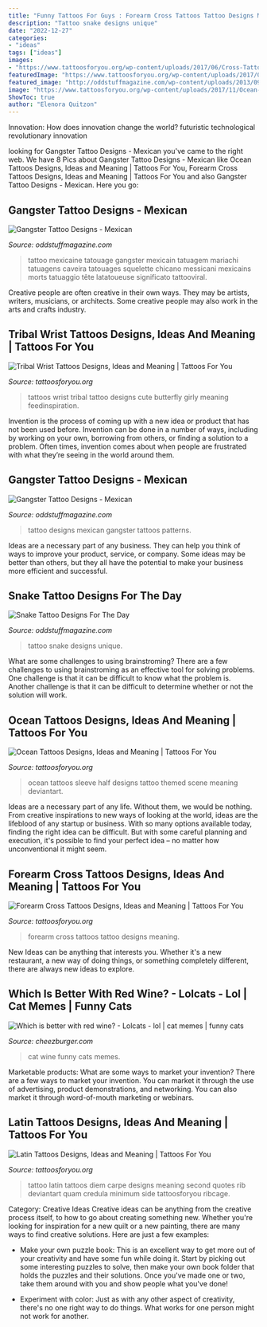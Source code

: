 ```yaml
---
title: "Funny Tattoos For Guys : Forearm Cross Tattoos Tattoo Designs Meaning"
description: "Tattoo snake designs unique"
date: "2022-12-27"
categories:
- "ideas"
tags: ["ideas"]
images:
- "https://www.tattoosforyou.org/wp-content/uploads/2017/06/Cross-Tattoo-on-Forearm.jpg"
featuredImage: "https://www.tattoosforyou.org/wp-content/uploads/2017/06/Cross-Tattoo-on-Forearm.jpg"
featured_image: "http://oddstuffmagazine.com/wp-content/uploads/2013/09/Snake-Tattoo-Designs-11-566x800.jpg"
image: "https://www.tattoosforyou.org/wp-content/uploads/2017/11/Ocean-Themed-Tattoos.jpg"
ShowToc: true
author: "Elenora Quitzon"
---
```



Innovation: How does innovation change the world?
futuristic 
technological 
revolutionary
innovation

	

		
looking for Gangster Tattoo Designs - Mexican you've came to the right web. We have 8 Pics about Gangster Tattoo Designs - Mexican like Ocean Tattoos Designs, Ideas and Meaning | Tattoos For You, Forearm Cross Tattoos Designs, Ideas and Meaning | Tattoos For You and also Gangster Tattoo Designs - Mexican. Here you go:
		
    
## Gangster Tattoo Designs - Mexican

<img loading=lazy src="https://oddstuffmagazine.com/wp-content/uploads/2013/09/Mexican-tattoo-designs-29-588x800.jpg" onerror="this.onerror=null;this.src='https://tse3.mm.bing.net/th?id=OIP.uNWmNjarI4j2O3cWLhS2nwHaKE&amp;pid=15.1';" alt="Gangster Tattoo Designs - Mexican">

_Source: oddstuffmagazine.com_

>tattoo mexicaine tatouage gangster mexicain tatuagem mariachi tatuagens caveira tatouages squelette chicano messicani mexicains morts tatuaggio tête latatoueuse significato tattooviral. 

	

Creative people are often creative in their own ways. They may be artists, writers, musicians, or architects. Some creative people may also work in the arts and crafts industry.

    
## Tribal Wrist Tattoos Designs, Ideas And Meaning | Tattoos For You

<img loading=lazy src="https://www.tattoosforyou.org/wp-content/uploads/2017/06/Tribal-Wrist-Tattoos-for-Girls.jpg" onerror="this.onerror=null;this.src='https://tse4.mm.bing.net/th?id=OIP.cQlxg0PZ8YPR577SJqBbHgHaJ4&amp;pid=15.1';" alt="Tribal Wrist Tattoos Designs, Ideas and Meaning | Tattoos For You">

_Source: tattoosforyou.org_

>tattoos wrist tribal tattoo designs cute butterfly girly meaning feedinspiration. 

	

Invention is the process of coming up with a new idea or product that has not been used before. Invention can be done in a number of ways, including by working on your own, borrowing from others, or finding a solution to a problem. Often times, invention comes about when people are frustrated with what they’re seeing in the world around them.

    
## Gangster Tattoo Designs - Mexican

<img loading=lazy src="http://oddstuffmagazine.com/wp-content/uploads/2013/09/Mexican-tattoo-designs-10-599x800.jpg" onerror="this.onerror=null;this.src='https://tse1.mm.bing.net/th?id=OIP.ePNzj_QIkqS8s4NCELHTKgHaJ5&amp;pid=15.1';" alt="Gangster Tattoo Designs - Mexican">

_Source: oddstuffmagazine.com_

>tattoo designs mexican gangster tattoos patterns. 

	

Ideas are a necessary part of any business. They can help you think of ways to improve your product, service, or company. Some ideas may be better than others, but they all have the potential to make your business more efficient and successful.

    
## Snake Tattoo Designs For The Day

<img loading=lazy src="http://oddstuffmagazine.com/wp-content/uploads/2013/09/Snake-Tattoo-Designs-11-566x800.jpg" onerror="this.onerror=null;this.src='https://tse2.mm.bing.net/th?id=OIP.q-9uoC2xgbfOKmoezTIiegHaKd&amp;pid=15.1';" alt="Snake Tattoo Designs For The Day">

_Source: oddstuffmagazine.com_

>tattoo snake designs unique. 

	

What are some challenges to using brainstroming?
There are a few challenges to using brainstroming as an effective tool for solving problems. One challenge is that it can be difficult to know what the problem is. Another challenge is that it can be difficult to determine whether or not the solution will work.

    
## Ocean Tattoos Designs, Ideas And Meaning | Tattoos For You

<img loading=lazy src="https://www.tattoosforyou.org/wp-content/uploads/2017/11/Ocean-Themed-Tattoos.jpg" onerror="this.onerror=null;this.src='https://tse2.mm.bing.net/th?id=OIP.obKDfeWMe8juY2RjgMaSMQHaJ4&amp;pid=15.1';" alt="Ocean Tattoos Designs, Ideas and Meaning | Tattoos For You">

_Source: tattoosforyou.org_

>ocean tattoos sleeve half designs tattoo themed scene meaning deviantart. 

	

Ideas are a necessary part of any life. Without them, we would be nothing. From creative inspirations to new ways of looking at the world, ideas are the lifeblood of any startup or business. With so many options available today, finding the right idea can be difficult. But with some careful planning and execution, it's possible to find your perfect idea – no matter how unconventional it might seem.

    
## Forearm Cross Tattoos Designs, Ideas And Meaning | Tattoos For You

<img loading=lazy src="https://www.tattoosforyou.org/wp-content/uploads/2017/06/Cross-Tattoo-on-Forearm.jpg" onerror="this.onerror=null;this.src='https://tse2.mm.bing.net/th?id=OIP.MrAGacCN4IWLOqEVe6SQEgHaLG&amp;pid=15.1';" alt="Forearm Cross Tattoos Designs, Ideas and Meaning | Tattoos For You">

_Source: tattoosforyou.org_

>forearm cross tattoos tattoo designs meaning. 

	

New Ideas can be anything that interests you. Whether it's a new restaurant, a new way of doing things, or something completely different, there are always new ideas to explore.

    
## Which Is Better With Red Wine? - Lolcats - Lol | Cat Memes | Funny Cats

<img loading=lazy src="https://i.chzbgr.com/original/9512594176/h67AAF675/cheezburger-image-9512594176" onerror="this.onerror=null;this.src='https://tse3.mm.bing.net/th?id=OIP.HAgLpqi_eZIRpCDOU4bYtwHaJ3&amp;pid=15.1';" alt="Which is better with red wine? - Lolcats - lol | cat memes | funny cats">

_Source: cheezburger.com_

>cat wine funny cats memes. 

	

Marketable products: What are some ways to market your invention?
There are a few ways to market your invention. You can market it through the use of advertising, product demonstrations, and networking. You can also market it through word-of-mouth marketing or webinars.

    
## Latin Tattoos Designs, Ideas And Meaning | Tattoos For You

<img loading=lazy src="https://www.tattoosforyou.org/wp-content/uploads/2013/11/Latin-Tattoo.jpg" onerror="this.onerror=null;this.src='https://tse4.mm.bing.net/th?id=OIP.jwQRNHMRuF3d5Z6ORg4NLAHaLH&amp;pid=15.1';" alt="Latin Tattoos Designs, Ideas and Meaning | Tattoos For You">

_Source: tattoosforyou.org_

>tattoo latin tattoos diem carpe designs meaning second quotes rib deviantart quam credula minimum side tattoosforyou ribcage. 

	

Category: Creative Ideas
Creative ideas can be anything from the creative process itself, to how to go about creating something new. Whether you're looking for inspiration for a new quilt or a new painting, there are many ways to find creative solutions. Here are just a few examples: 
- Make your own puzzle book: This is an excellent way to get more out of your creativity and have some fun while doing it. Start by picking out some interesting puzzles to solve, then make your own book folder that holds the puzzles and their solutions. Once you've made one or two, take them around with you and show people what you've done! 

- Experiment with color: Just as with any other aspect of creativity, there's no one right way to do things. What works for one person might not work for another.

